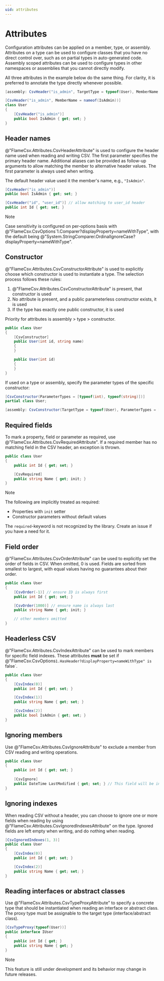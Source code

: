 ```yaml
---
uid: attributes
---
```


# Attributes

Configuration attributes can be applied on a member, type, or assembly. Attributes on a type can be used to configure classes that you have no direct control over, such as on partial types in auto-generated code. Assembly scoped attributes can be used to configure types in other namespaces or assemblies that you cannot directly modify.

All three attributes in the example below do the same thing. For clarity, it is preferred to annotate the type directly whenever possible.

```cs
[assembly: CsvHeader("is_admin", TargetType = typeof(User), MemberName = nameof(User.IsAdmin))]

[CsvHeader("is_admin", MemberName = nameof(IsAdmin))]
class User
{
    [CsvHeader("is_admin")]
    public bool IsAdmin { get; set; }
}
```

## Header names

@"FlameCsv.Attributes.CsvHeaderAttribute" is used to configure the header name used when reading and writing CSV. The first parameter specifies the primary header name. Additional aliases can be provided as follow-up arguments to allow matching the member to alternative header values. The first parameter is always used when writing.

The default header value used it the member's name, e.g., `"IsAdmin"`.

```cs
[CsvHeader("is_admin")]
public bool IsAdmin { get; set; }

[CsvHeader("id", "user_id")] // allow matching to user_id header
public int Id { get; set; }
```

> [!NOTE]
> Case sensitivity is configured on per-options basis with @"FlameCsv.CsvOptions`1.Comparer?displayProperty=nameWithType", with the default being @"System.StringComparer.OrdinalIgnoreCase?displayProperty=nameWithType".

## Constructor

@"FlameCsv.Attributes.CsvConstructorAttribute" is used to explicitly choose which constructor is used to instantiate a type. The selection process follows these rules:

1. @"FlameCsv.Attributes.CsvConstructorAttribute" is present, that constructor is used
2. No attribute is present, and a public parameterless constructor exists, it is used
3. If the type has exactly one public constructor, it is used

Priority for attributes is assembly > type > constructor.

```cs
public class User
{
    [CsvConstructor]
    public User(int id, string name)
    {
    }

    public User(int id)
    {
    }
}
```

If used on a type or assembly, specify the parameter types of the specific constructor:

```cs
[CsvConstructor(ParameterTypes = [typeof(int), typeof(string)])]
partial class User;

[assembly: CsvConstructor(TargetType = typeof(User), ParameterTypes = [typeof(int), typeof(string)])]
```

## Required fields

To mark a property, field or parameter as required, use @"FlameCsv.Attributes.CsvRequiredAttribute".
If a required member has no matching field in the CSV header, an exception is thrown.

```cs
public class User
{
    public int Id { get; set; }

    [CsvRequired]
    public string Name { get; init; }
}
```

> [!NOTE]
> The following are implicitly treated as required:
> - Properties with `init` setter
> - Constructor parameters without default values

The `required`-keyword is not recognized by the library. Create an issue if you have a need for it.

## Field order

@"FlameCsv.Attributes.CsvOrderAttribute" can be used to explicitly set the order of fields in CSV. When omitted, 0 is used. Fields are sorted from smallest to largest, with equal values having no guarantees about their order.

```cs
public class User
{
    [CsvOrder(-1)] // ensure ID is always first
    public int Id { get; set; }

    [CsvOrder(1000)] // ensure name is always last
    public string Name { get; init; }

    // other members omitted
}
```

## Headerless CSV

@"FlameCsv.Attributes.CsvIndexAttribute" can be used to mark members for specific field indexes. These attributes **must** be set if @"FlameCsv.CsvOptions`1.HasHeader?displayProperty=nameWithType" is `false`.

```cs
public class User
{
    [CsvIndex(0)]
    public int Id { get; set; }

    [CsvIndex(1)]
    public string Name { get; set; }

    [CsvIndex(2)]
    public bool IsAdmin { get; set; }
}
```

## Ignoring members

Use @"FlameCsv.Attributes.CsvIgnoreAttribute" to exclude a member from CSV reading and writing operations.

```cs
public class User 
{
    public int Id { get; set; }
    
    [CsvIgnore]
    public DateTime LastModified { get; set; } // This field will be invisible to the library
}
```

## Ignoring indexes

When reading CSV without a header, you can choose to ignore one or more fields when reading by using @"FlameCsv.Attributes.CsvIgnoredIndexesAttribute" on the type.
Ignored fields are left empty when writing, and do nothing when reading.

```cs
[CsvIgnoredIndexes(1, 3)]
public class User
{
    [CsvIndex(0)]
    public int Id { get; set; }

    [CsvIndex(2)]
    public string Name { get; set; }
}
```

## Reading interfaces or abstract classes

Use @"FlameCsv.Attributes.CsvTypeProxyAttribute" to specify a concrete type that should be instantiated when reading an interface or abstract class. The proxy type must be assignable to the target type (interface/abstract class).

```cs
[CsvTypeProxy(typeof(User))]
public interface IUser
{
    public int Id { get; }
    public string Name { get; }
}
```

> [!NOTE]
> This feature is still under development and its behavior may change in future releases.

